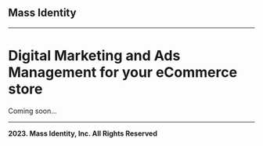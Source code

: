 ## Mass Identity

---






# Digital Marketing and Ads Management for your eCommerce store

Coming soon...







---

__2023. Mass Identity, Inc. All Rights Reserved__
